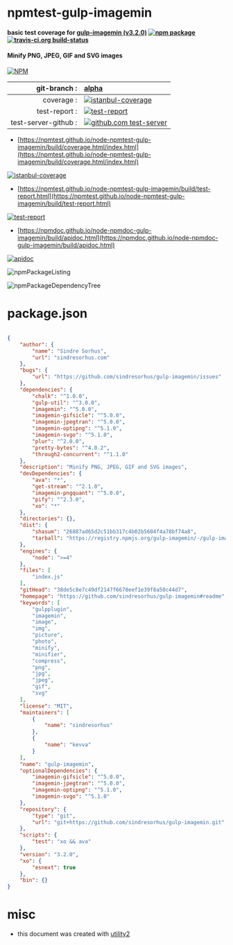 # npmtest-gulp-imagemin

#### basic test coverage for  [gulp-imagemin (v3.2.0)](https://github.com/sindresorhus/gulp-imagemin#readme)  [![npm package](https://img.shields.io/npm/v/npmtest-gulp-imagemin.svg?style=flat-square)](https://www.npmjs.org/package/npmtest-gulp-imagemin) [![travis-ci.org build-status](https://api.travis-ci.org/npmtest/node-npmtest-gulp-imagemin.svg)](https://travis-ci.org/npmtest/node-npmtest-gulp-imagemin)

#### Minify PNG, JPEG, GIF and SVG images

[![NPM](https://nodei.co/npm/gulp-imagemin.png?downloads=true&downloadRank=true&stars=true)](https://www.npmjs.com/package/gulp-imagemin)

| git-branch : | [alpha](https://github.com/npmtest/node-npmtest-gulp-imagemin/tree/alpha)|
|--:|:--|
| coverage : | [![istanbul-coverage](https://npmtest.github.io/node-npmtest-gulp-imagemin/build/coverage.badge.svg)](https://npmtest.github.io/node-npmtest-gulp-imagemin/build/coverage.html/index.html)|
| test-report : | [![test-report](https://npmtest.github.io/node-npmtest-gulp-imagemin/build/test-report.badge.svg)](https://npmtest.github.io/node-npmtest-gulp-imagemin/build/test-report.html)|
| test-server-github : | [![github.com test-server](https://npmtest.github.io/node-npmtest-gulp-imagemin/GitHub-Mark-32px.png)](https://npmtest.github.io/node-npmtest-gulp-imagemin/build/app/index.html) | | build-artifacts : | [![build-artifacts](https://npmtest.github.io/node-npmtest-gulp-imagemin/glyphicons_144_folder_open.png)](https://github.com/npmtest/node-npmtest-gulp-imagemin/tree/gh-pages/build)|

- [https://npmtest.github.io/node-npmtest-gulp-imagemin/build/coverage.html/index.html](https://npmtest.github.io/node-npmtest-gulp-imagemin/build/coverage.html/index.html)

[![istanbul-coverage](https://npmtest.github.io/node-npmtest-gulp-imagemin/build/screenCapture.buildCi.browser.%252Ftmp%252Fbuild%252Fcoverage.lib.html.png)](https://npmtest.github.io/node-npmtest-gulp-imagemin/build/coverage.html/index.html)

- [https://npmtest.github.io/node-npmtest-gulp-imagemin/build/test-report.html](https://npmtest.github.io/node-npmtest-gulp-imagemin/build/test-report.html)

[![test-report](https://npmtest.github.io/node-npmtest-gulp-imagemin/build/screenCapture.buildCi.browser.%252Ftmp%252Fbuild%252Ftest-report.html.png)](https://npmtest.github.io/node-npmtest-gulp-imagemin/build/test-report.html)

- [https://npmdoc.github.io/node-npmdoc-gulp-imagemin/build/apidoc.html](https://npmdoc.github.io/node-npmdoc-gulp-imagemin/build/apidoc.html)

[![apidoc](https://npmdoc.github.io/node-npmdoc-gulp-imagemin/build/screenCapture.buildCi.browser.%252Ftmp%252Fbuild%252Fapidoc.html.png)](https://npmdoc.github.io/node-npmdoc-gulp-imagemin/build/apidoc.html)

![npmPackageListing](https://npmtest.github.io/node-npmtest-gulp-imagemin/build/screenCapture.npmPackageListing.svg)

![npmPackageDependencyTree](https://npmtest.github.io/node-npmtest-gulp-imagemin/build/screenCapture.npmPackageDependencyTree.svg)



# package.json

```json

{
    "author": {
        "name": "Sindre Sorhus",
        "url": "sindresorhus.com"
    },
    "bugs": {
        "url": "https://github.com/sindresorhus/gulp-imagemin/issues"
    },
    "dependencies": {
        "chalk": "^1.0.0",
        "gulp-util": "^3.0.0",
        "imagemin": "^5.0.0",
        "imagemin-gifsicle": "^5.0.0",
        "imagemin-jpegtran": "^5.0.0",
        "imagemin-optipng": "^5.1.0",
        "imagemin-svgo": "^5.1.0",
        "plur": "^2.0.0",
        "pretty-bytes": "^4.0.2",
        "through2-concurrent": "^1.1.0"
    },
    "description": "Minify PNG, JPEG, GIF and SVG images",
    "devDependencies": {
        "ava": "*",
        "get-stream": "^2.1.0",
        "imagemin-pngquant": "^5.0.0",
        "pify": "^2.3.0",
        "xo": "*"
    },
    "directories": {},
    "dist": {
        "shasum": "26887ad65d2c51bb317c4b02b5604f4a78bf74a8",
        "tarball": "https://registry.npmjs.org/gulp-imagemin/-/gulp-imagemin-3.2.0.tgz"
    },
    "engines": {
        "node": ">=4"
    },
    "files": [
        "index.js"
    ],
    "gitHead": "38de5c8e7c49df2147f6678eef1e39f8a50c44d7",
    "homepage": "https://github.com/sindresorhus/gulp-imagemin#readme",
    "keywords": [
        "gulpplugin",
        "imagemin",
        "image",
        "img",
        "picture",
        "photo",
        "minify",
        "minifier",
        "compress",
        "png",
        "jpg",
        "jpeg",
        "gif",
        "svg"
    ],
    "license": "MIT",
    "maintainers": [
        {
            "name": "sindresorhus"
        },
        {
            "name": "kevva"
        }
    ],
    "name": "gulp-imagemin",
    "optionalDependencies": {
        "imagemin-gifsicle": "^5.0.0",
        "imagemin-jpegtran": "^5.0.0",
        "imagemin-optipng": "^5.1.0",
        "imagemin-svgo": "^5.1.0"
    },
    "repository": {
        "type": "git",
        "url": "git+https://github.com/sindresorhus/gulp-imagemin.git"
    },
    "scripts": {
        "test": "xo && ava"
    },
    "version": "3.2.0",
    "xo": {
        "esnext": true
    },
    "bin": {}
}
```



# misc
- this document was created with [utility2](https://github.com/kaizhu256/node-utility2)
